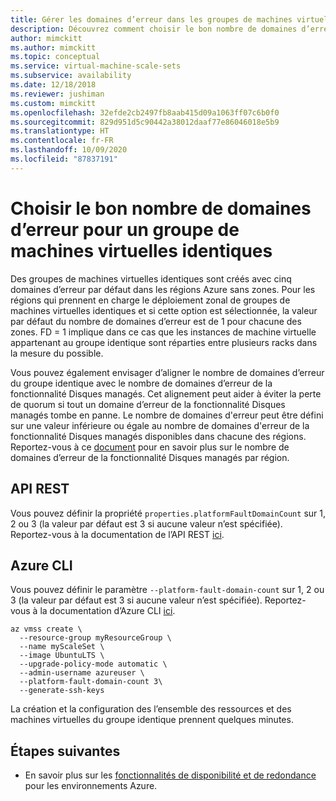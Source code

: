 ```yaml
---
title: Gérer les domaines d’erreur dans les groupes de machines virtuelles identiques Azure
description: Découvrez comment choisir le bon nombre de domaines d’erreur pendant la création d’un groupe de machines virtuelles identiques.
author: mimckitt
ms.author: mimckitt
ms.topic: conceptual
ms.service: virtual-machine-scale-sets
ms.subservice: availability
ms.date: 12/18/2018
ms.reviewer: jushiman
ms.custom: mimckitt
ms.openlocfilehash: 32efde2cb2497fb8aab415d09a1063ff07c6b0f0
ms.sourcegitcommit: 829d951d5c90442a38012daaf77e86046018e5b9
ms.translationtype: HT
ms.contentlocale: fr-FR
ms.lasthandoff: 10/09/2020
ms.locfileid: "87837191"
---
```

# <a name="choosing-the-right-number-of-fault-domains-for-virtual-machine-scale-set"></a>Choisir le bon nombre de domaines d’erreur pour un groupe de machines virtuelles identiques
Des groupes de machines virtuelles identiques sont créés avec cinq domaines d’erreur par défaut dans les régions Azure sans zones. Pour les régions qui prennent en charge le déploiement zonal de groupes de machines virtuelles identiques et si cette option est sélectionnée, la valeur par défaut du nombre de domaines d’erreur est de 1 pour chacune des zones. FD = 1 implique dans ce cas que les instances de machine virtuelle appartenant au groupe identique sont réparties entre plusieurs racks dans la mesure du possible.

Vous pouvez également envisager d’aligner le nombre de domaines d’erreur du groupe identique avec le nombre de domaines d’erreur de la fonctionnalité Disques managés. Cet alignement peut aider à éviter la perte de quorum si tout un domaine d’erreur de la fonctionnalité Disques managés tombe en panne. Le nombre de domaines d'erreur peut être défini sur une valeur inférieure ou égale au nombre de domaines d'erreur de la fonctionnalité Disques managés disponibles dans chacune des régions. Reportez-vous à ce [document](../virtual-machines/windows/manage-availability.md) pour en savoir plus sur le nombre de domaines d’erreur de la fonctionnalité Disques managés par région.

## <a name="rest-api"></a>API REST
Vous pouvez définir la propriété `properties.platformFaultDomainCount` sur 1, 2 ou 3 (la valeur par défaut est 3 si aucune valeur n’est spécifiée). Reportez-vous à la documentation de l’API REST [ici](/rest/api/compute/virtualmachinescalesets/createorupdate).

## <a name="azure-cli"></a>Azure CLI
Vous pouvez définir le paramètre `--platform-fault-domain-count` sur 1, 2 ou 3 (la valeur par défaut est 3 si aucune valeur n’est spécifiée). Reportez-vous à la documentation d’Azure CLI [ici](/cli/azure/vmss?view=azure-cli-latest#az-vmss-create).

```azurecli-interactive
az vmss create \
  --resource-group myResourceGroup \
  --name myScaleSet \
  --image UbuntuLTS \
  --upgrade-policy-mode automatic \
  --admin-username azureuser \
  --platform-fault-domain-count 3\
  --generate-ssh-keys
```

La création et la configuration des l’ensemble des ressources et des machines virtuelles du groupe identique prennent quelques minutes.

## <a name="next-steps"></a>Étapes suivantes
- En savoir plus sur les [fonctionnalités de disponibilité et de redondance](../virtual-machines/availability.md) pour les environnements Azure.